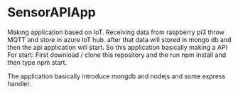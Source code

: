 # SensorAPIApp
Making application based on IoT. Receiving data from raspberry pi3 throw MQTT and store in azure IoT hub. after that data will stored in mongo db and then the api application will start. So this application basically making a API 
For start:
First download / clone this repository and the run npm install and then type npm start.

The application basically introduce mongdb and nodejs and some express handler.
